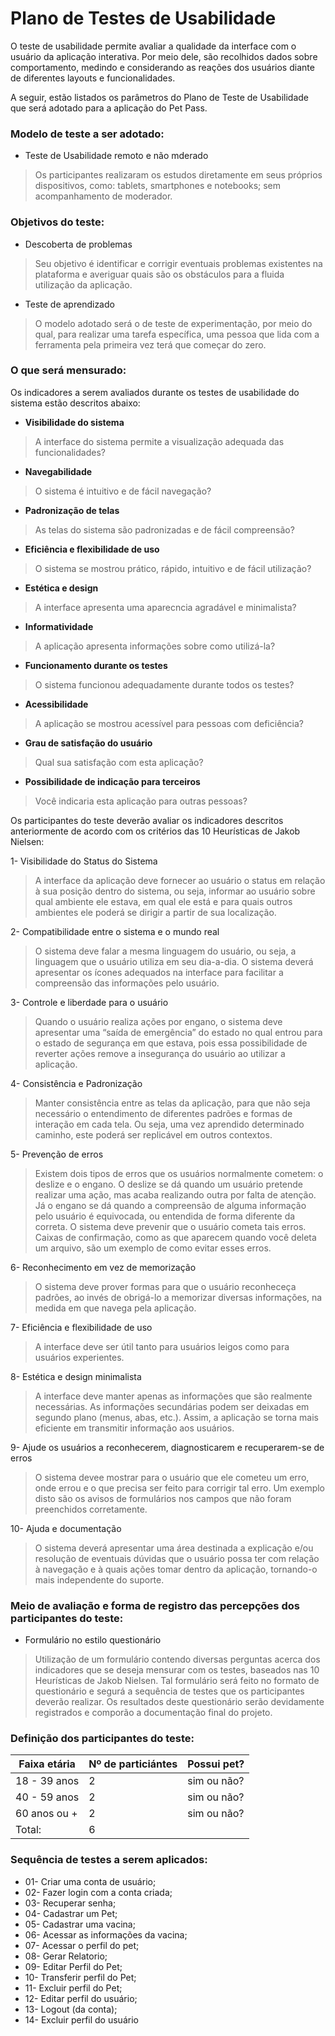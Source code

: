 # Plano de Testes de Usabilidade

O teste de usabilidade permite avaliar a qualidade da interface com o usuário da aplicação interativa. Por meio dele, são recolhidos dados sobre comportamento, medindo e considerando as reações dos usuários diante de diferentes layouts e funcionalidades.

A seguir, estão listados os parâmetros do Plano de Teste de Usabilidade que será adotado para a aplicação do Pet Pass.

### Modelo de teste a ser adotado:

- Teste de Usabilidade remoto e não mderado
 > Os participantes realizaram os estudos diretamente em seus próprios dispositivos, como: tablets, smartphones e notebooks; sem acompanhamento de moderador.

### Objetivos do teste:

- Descoberta de problemas
 >  Seu objetivo é identificar e corrigir eventuais problemas existentes na plataforma e averiguar quais são os obstáculos para a fluida utilização da aplicação.
- Teste de aprendizado
 >  O modelo adotado será o de teste de experimentação, por meio do qual, para realizar uma tarefa específica, uma pessoa que lida com a ferramenta pela primeira vez terá que começar do zero.

### O que será mensurado:

 Os indicadores a serem avaliados durante os testes de usabilidade do sistema estão descritos abaixo:
 
- **Visibilidade do sistema** 
 > A interface do sistema permite a visualização adequada das funcionalidades?
- **Navegabilidade** 
 > O sistema é intuitivo e de fácil navegação?
- **Padronização de telas**
 > As telas do sistema são padronizadas e de fácil compreensão?
- **Eficiência e flexibilidade de uso** 
 > O sistema se mostrou prático, rápido, intuitivo e de fácil utilização?
- **Estética e design**
 > A interface apresenta uma aparecncia agradável e minimalista?
- **Informatividade** 
 > A aplicação apresenta informações sobre como utilizá-la?
- **Funcionamento durante os testes** 
 > O sistema funcionou adequadamente durante todos os testes?
- **Acessibilidade** 
 > A aplicação se mostrou acessível para pessoas com deficiência?
- **Grau de satisfação do usuário** 
 > Qual sua satisfação com esta aplicação?
- **Possibilidade de indicação para terceiros** 
 > Você indicaria esta aplicação para outras pessoas?
  
Os participantes do teste deverão avaliar os indicadores descritos anteriormente de acordo com os critérios das 10 Heurísticas de Jakob Nielsen:

1- Visibilidade do Status do Sistema
 > A interface da aplicação deve fornecer ao usuário o status em relação à sua posição dentro do sistema, ou seja, informar ao usuário sobre qual ambiente ele estava, em qual ele está e para quais outros ambientes ele poderá se dirigir a partir de sua localização.

2- Compatibilidade entre o sistema e o mundo real
 > O sistema deve falar a mesma linguagem do usuário, ou seja, a linguagem que o usuário utiliza em seu dia-a-dia.
 > O sistema deverá apresentar os ícones adequados na interface para facilitar a compreensão das informações pelo usuário.

3- Controle e liberdade para o usuário
 > Quando o usuário realiza ações por engano, o sistema deve apresentar uma “saída de emergência” do estado no qual entrou para o estado de segurança em que estava, pois essa possibilidade de reverter ações remove a insegurança do usuário ao utilizar a aplicação.

4- Consistência e Padronização
 > Manter consistência entre as telas da aplicação, para que não seja necessário o entendimento de diferentes padrões e formas de interação em cada tela. Ou seja, uma vez aprendido determinado caminho, este poderá ser replicável em outros contextos.

5- Prevenção de erros
 > Existem dois tipos de erros que os usuários normalmente cometem: o deslize e o engano. O deslize se dá quando um usuário pretende realizar uma ação, mas acaba realizando outra por falta de atenção. Já o engano se dá quando a compreensão de alguma informação pelo usuário é equivocada, ou entendida de forma diferente da correta.
 > O sistema deve prevenir que o usuário cometa tais erros. Caixas de confirmação, como as que aparecem quando você deleta um arquivo, são um exemplo de como evitar esses erros.

6- Reconhecimento em vez de memorização
 > O sistema deve prover formas para que o usuário reconheceça padrões, ao invés de obrigá-lo a memorizar diversas informações, na medida em que navega pela aplicação.

7- Eficiência e flexibilidade de uso
 > A interface deve ser útil tanto para usuários leigos como para usuários experientes.

8- Estética e design minimalista
 > A interface deve manter apenas as informações que são realmente necessárias. As informações secundárias podem ser deixadas em segundo plano (menus, abas, etc.). Assim, a aplicação se torna mais eficiente em transmitir informação aos usuários.

9- Ajude os usuários a reconhecerem, diagnosticarem e recuperarem-se de erros
 > O sistema devee mostrar para o usuário que ele cometeu um erro, onde errou e o que precisa ser feito para corrigir tal erro.
 > Um exemplo disto são os avisos de formulários nos campos que não foram preenchidos corretamente.

10- Ajuda e documentação
 > O sistema deverá apresentar uma área destinada a explicação e/ou resolução de eventuais dúvidas que o usuário possa ter com relação à navegação e à quais ações tomar dentro da aplicação, tornando-o mais independente do suporte.

### Meio de avaliação e forma de registro das percepções dos participantes do teste:

- Formulário no estilo questionário
 > Utilização de um formulário contendo diversas perguntas acerca dos indicadores que se deseja mensurar com os testes, baseados nas 10 Heurísticas de Jakob Nielsen. Tal formulário será feito no formato de questionário e segurá a sequência de testes que os participantes deverão realizar. 
 > Os resultados deste questionário serão devidamente registrados e comporão a documentação final do projeto.

### Definição dos participantes do teste:

| Faixa etária | Nº de particiántes |	Possui pet? |
|--------------|--------------------|-------------|
| 18 - 39 anos | 2 | sim ou não? |
| 40 - 59 anos | 2 | sim ou não? |
| 60 anos ou + | 2 | sim ou não? |
| Total: | 6 |  |  |

### Sequência de testes a serem aplicados:

- 01- Criar uma conta de usuário;
- 02- Fazer login com a conta criada;
- 03- Recuperar senha;
- 04- Cadastrar um Pet;
- 05- Cadastrar uma vacina;
- 06- Acessar as informações da vacina;
- 07- Acessar o perfil do pet; 
- 08- Gerar Relatorio;
- 09- Editar Perfil do Pet;
- 10- Transferir perfil do Pet;
- 11- Excluir perfil do Pet;
- 12- Editar perfil do usuário;
- 13- Logout (da conta);
- 14- Excluir perfil do usuário

